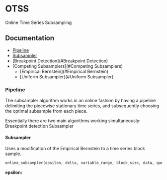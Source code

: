 # OTSS
Online Time Series Subsampling
    
## Documentation

- [Pipeline](#Pipeline)
- [Subsampler](#Subsampler)
- [Breakpoint Detection](#Breakpoint Detection)
- [Competing Subsamplers](#Competing Subsamplers)
  + [Empirical Bernstein](#Empirical Bernstein)
  + [Uniform Subsampler](#Uniform Subsampler)

### Pipeline

The subsampler algorithm works in an online fashion by having a pipeline delimiting the piecewise stationary time series, and subsequently choosing the optimal subsample from each piece.

Essentially there are two main algorithms working simultaneously:
Breakpoint detection
Subsampler

#### Subsampler

Uses a modification of the Empirical Bernstein to a time series block sample.

```python
online_subsampler(epsilon, delta, variable_range, block_size, data, queue, return_queue, index_queue, max_iteration)
```
**epsilon:**

